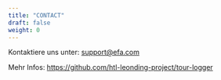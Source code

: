 ```yaml
---
title: "CONTACT"
draft: false
weight: 0
---
```


Kontaktiere uns unter: support@efa.com

Mehr Infos: https://github.com/htl-leonding-project/tour-logger

